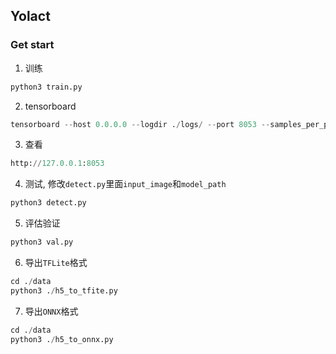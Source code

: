 ## Yolact

### Get start

1. 训练
```python
python3 train.py
```

2. tensorboard
```python
tensorboard --host 0.0.0.0 --logdir ./logs/ --port 8053 --samples_per_plugin=images=40
```    

3. 查看
```python
http://127.0.0.1:8053
```    

4. 测试, 修改`detect.py`里面`input_image`和`model_path`
```python
python3 detect.py
```

5. 评估验证
```python
python3 val.py
```

6. 导出`TFLite`格式
```python
cd ./data
python3 ./h5_to_tfite.py
```

7. 导出`ONNX`格式
```python
cd ./data
python3 ./h5_to_onnx.py
```